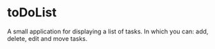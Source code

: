 # toDoList
A small application for displaying a list of tasks. In which you can: add, delete, edit and move tasks.
